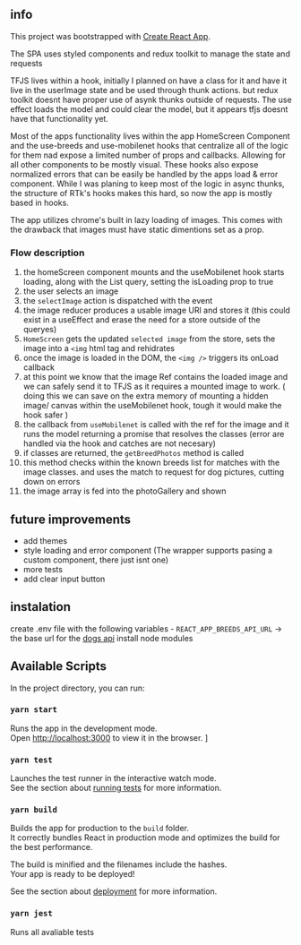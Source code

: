 ## info

This project was bootstrapped with [Create React App](https://github.com/facebook/create-react-app).

The SPA uses styled components and redux toolkit to manage the state and requests

TFJS lives within a hook, initially I planned on have a class for it and have it live in the userImage state and be used through thunk actions. but redux toolkit doesnt have proper use of asynk thunks outside of requests. The use effect loads the model and could clear the model, but it appears tfjs doesnt have that functionality yet.

Most of the apps functionality lives within the app HomeScreen Component and the use-breeds and use-mobilenet hooks that centralize all of the logic for them nad expose a limited number of props and callbacks. Allowing for all other components to be mostly visual. These hooks also expose normalized errors that can be easily be handled by the apps load & error component. While I was planing to keep most of the logic in async thunks, the structure of RTk's hooks makes this hard, so now the app is mostly based in hooks.

The app utilizes chrome's built in lazy loading of images. This comes with the drawback that images must have static dimentions set as a prop.

### Flow description

1. the homeScreen component mounts and the useMobilenet hook starts loading, along with the List query, setting the isLoading prop to true
2. the user selects an image
3. the `selectImage` action is dispatched with the event
4. the image reducer produces a usable image URl and stores it (this could exist in a useEffect and erase the need for a store outside of the queryes)
5. `HomeScreen` gets the updated `selected image` from the store, sets the image into a `<img` html tag and rehidrates
6. once the image is loaded in the DOM, the `<img />` triggers its onLoad callback
7. at this point we know that the image Ref contains the loaded image and we can safely send it to TFJS as it requires a mounted image to work. ( doing this we can save on the extra memory of mounting a hidden image/ canvas within the useMobilenet hook, tough it would make the hook safer )
8. the callback from `useMobilenet` is called with the ref for the image and it runs the model returning a promise that resolves the classes (error are handled via the hook and catches are not necesary)
9. if classes are returned, the `getBreedPhotos` method is called
10. this method checks within the known breeds list for matches with the image classes. and uses the match to request for dog pictures, cutting down on errors
11. the image array is fed into the photoGallery and shown
## future improvements

- add themes
- style loading and error component (The wrapper supports pasing a custom component, there just isnt one)
- more tests
- add clear input button

## instalation

create .env file with the following variables
    - `REACT_APP_BREEDS_API_URL` -> the base url for the [dogs api](https://dog.ceo/api)
install node modules

## Available Scripts

In the project directory, you can run:

### `yarn start`

Runs the app in the development mode.\
Open [http://localhost:3000](http://localhost:3000) to view it in the browser.
]

### `yarn test`

Launches the test runner in the interactive watch mode.\
See the section about [running tests](https://facebook.github.io/create-react-app/docs/running-tests) for more information.

### `yarn build`

Builds the app for production to the `build` folder.\
It correctly bundles React in production mode and optimizes the build for the best performance.

The build is minified and the filenames include the hashes.\
Your app is ready to be deployed!

See the section about [deployment](https://facebook.github.io/create-react-app/docs/deployment) for more information.

### `yarn jest`

Runs all avaliable tests
